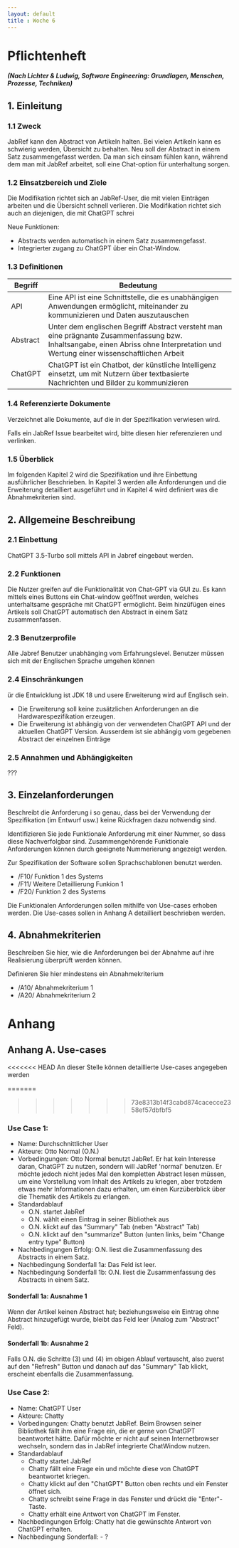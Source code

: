 ```yaml
---
layout: default
title : Woche 6
---
```

# Pflichtenheft
#####  (Nach Lichter & Ludwig, Software Engineering: Grundlagen, Menschen, Prozesse, Techniken)


## 1. Einleitung

### 1.1 Zweck

JabRef kann den Abstract von Artikeln halten. Bei vielen Artikeln kann es schwierig werden, Übersicht zu behalten. Neu soll der Abstract in einem Satz zusammengefasst werden. 
Da man sich einsam fühlen kann, während dem man mit JabRef arbeitet, soll eine Chat-option für unterhaltung sorgen. 

### 1.2 Einsatzbereich und Ziele

Die Modifikation richtet sich an JabRef-User, die mit vielen Einträgen arbeiten und die Übersicht schnell verlieren. Die Modifikation richtet sich auch an diejenigen, die mit ChatGPT schrei

Neue Funktionen:

* Abstracts werden automatisch in einem Satz zusammengefasst.
* Integrierter zugang zu ChatGPT über ein Chat-Window.

### 1.3 Definitionen

| Begriff  	 | Bedeutung 	|
|------------|-----------	|
| API      	 |   Eine API ist eine Schnittstelle, die es unabhängigen Anwendungen ermöglicht, miteinander zu kommunizieren und Daten auszutauschen         	|
| Abstract 	 |   Unter dem englischen Begriff Abstract versteht man eine prägnante Zusammenfassung bzw. Inhaltsangabe, einen Abriss ohne Interpretation und Wertung einer wissenschaftlichen Arbeit|
| ChatGPT  	 |   ChatGPT ist ein Chatbot, der künstliche Intelligenz einsetzt, um mit Nutzern über textbasierte Nachrichten und Bilder zu kommunizieren         |

### 1.4 Referenzierte Dokumente

Verzeichnet alle Dokumente, auf die in der Spezifikation verwiesen wird.

Falls ein JabRef Issue bearbeitet wird, bitte diesen hier referenzieren und verlinken.

### 1.5 Überblick

Im folgenden Kapitel 2 wird die Spezifikation und ihre Einbettung ausführlicher Beschrieben. In Kapitel 3 werden alle
Anforderungen und die Erweiterung detailliert ausgeführt und in Kapitel 4 wird definiert was die Abnahmekriterien sind.

## 2. Allgemeine Beschreibung

### 2.1 Einbettung

ChatGPT 3.5-Turbo soll mittels API in Jabref eingebaut werden. 

### 2.2 Funktionen

Die Nutzer greifen auf die Funktionalität von Chat-GPT via GUI zu. 
Es kann mittels eines Buttons ein Chat-window geöffnet werden, welches unterhaltsame gespräche mit ChatGPT ermöglicht. 
Beim hinzüfügen eines Artikels soll ChatGPT automatisch den Abstract in einem Satz zusammenfassen.

### 2.3 Benutzerprofile

Alle Jabref Benutzer unabhänging vom Erfahrungslevel. 
Benutzer müssen sich mit der Englischen Sprache umgehen können

### 2.4 Einschränkungen
ür die Entwicklung ist JDK 18 und usere Erweiterung wird auf Englisch sein.
- Die Erweiterung soll keine zusätzlichen Anforderungen an die Hardwarespezifikation erzeugen.
- Die Erweiterung ist abhängig von der verwendeten ChatGPT API und der aktuellen ChatGPT Version. 
Ausserdem ist sie abhängig vom gegebenen Abstract der einzelnen Einträge

### 2.5 Annahmen und Abhängigkeiten
???


## 3. Einzelanforderungen

Beschreibt die Anforderung i so genau, dass bei der Verwendung der Spezifikation (im Entwurf usw.) keine Rückfragen dazu notwendig sind.

Identifizieren Sie jede Funktionale Anforderung mit einer Nummer, so dass diese Nachverfolgbar sind. Zusammengehörende Funktionale Anforderungen können durch geeignete Nummerierung angezeigt werden.

Zur Spezifikation der Software sollen Sprachschablonen benutzt werden.

* /F10/ Funktion 1 des Systems
* /F11/ Weitere Detaillierung Funkion 1
* /F20/ Funktion 2 des Systems


Die Funktionalen Anforderungen sollen mithilfe von Use-cases erhoben werden. Die Use-cases sollen in Anhang A detailliert beschrieben werden.

## 4. Abnahmekriterien

Beschreiben Sie hier, wie die Anforderungen bei der Abnahme auf ihre Realisierung überprüft werden können.

Definieren Sie hier mindestens ein Abnahmekriterium
* /A10/ Abnahmekriterium 1
* /A20/ Abnahmekriterium 2


# Anhang

## Anhang A. Use-cases

<<<<<<< HEAD
An dieser Stelle können detaillierte Use-cases angegeben werden


=======
>>>>>>> 73e8313b14f3cabd874cacecce2358ef57dbfbf5
### Use Case 1:
* Name: Durchschnittlicher User
* Akteure: Otto Normal (O.N.)
* Vorbedingungen: Otto Normal benutzt JabRef. Er hat kein Interesse daran, ChatGPT zu nutzen, sondern will JabRef 'normal' benutzen. Er möchte jedoch nicht jedes Mal den kompletten Abstract lesen müssen, um eine Vorstellung vom Inhalt des Artikels zu kriegen, aber trotzdem etwas mehr Informationen dazu erhalten, um einen Kurzüberblick über die Thematik des Artikels zu erlangen.
* Standardablauf
    * O.N. startet JabRef
    * O.N. wählt einen Eintrag in seiner Bibliothek aus
    * O.N. klickt auf das "Summary" Tab (neben "Abstract" Tab)
    * O.N. klickt auf den "summarize" Button (unten links, beim "Change entry type" Button)
* Nachbedingungen Erfolg: O.N. liest die Zusammenfassung des Abstracts in einem Satz.
* Nachbedingung Sonderfall 1a: Das Feld ist leer.
* Nachbedingung Sonderfall 1b: O.N. liest die Zusammenfassung des Abstracts in einem Satz.


#### Sonderfall 1a: Ausnahme 1
Wenn der Artikel keinen Abstract hat; beziehungsweise ein Eintrag ohne Abstract hinzugefügt wurde, bleibt das Feld leer (Analog zum "Abstract" Feld).
#### Sonderfall 1b: Ausnahme 2
Falls O.N. die Schritte (3) und (4) im obigen Ablauf vertauscht, also zuerst auf den "Refresh" Button und danach auf das "Summary" Tab klickt, erscheint ebenfalls die Zusammenfassung.

### Use Case 2:
* Name: ChatGPT User
* Akteure: Chatty
* Vorbedingungen: Chatty benutzt JabRef. Beim Browsen seiner Bibliothek fällt ihm eine Frage ein, die er gerne von ChatGPT beantwortet hätte. Dafür möchte er nicht auf seinen Internetbrowser wechseln, sondern das in JabRef integrierte ChatWindow nutzen.
* Standardablauf
    * Chatty startet JabRef
    * Chatty fällt eine Frage ein und möchte diese von ChatGPT beantwortet kriegen.
    * Chatty klickt auf den "ChatGPT" Button oben rechts und ein Fenster öffnet sich.
    * Chatty schreibt seine Frage in das Fenster und drückt die "Enter"-Taste.
    * Chatty erhält eine Antwort von ChatGPT im Fenster.
* Nachbedingungen Erfolg: Chatty hat die gewünschte Antwort von ChatGPT erhalten.
* Nachbedingung Sonderfall: - ?
